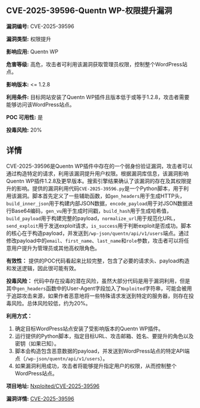 ## CVE-2025-39596-Quentn WP-权限提升漏洞

**漏洞编号:** CVE-2025-39596

**漏洞类型:** 权限提升

**影响应用:** Quentn WP

**危害等级:** 高危，攻击者可利用该漏洞获取管理员权限，控制整个WordPress站点。

**影响版本:** <= 1.2.8

**利用条件:** 目标网站安装了Quentn WP插件且版本低于或等于1.2.8，攻击者需要能够访问该WordPress站点。

**POC 可用性:** 是

**投毒风险:** 20%

## 详情

CVE-2025-39596是Quentn WP插件中存在的一个弱身份验证漏洞，攻击者可以通过构造特定的请求，利用该漏洞提升用户权限。根据漏洞库信息，该漏洞影响Quentn WP插件1.2.8及更早版本。搜索引擎结果确认了该漏洞的存在及其权限提升的影响。提供的漏洞利用代码`CVE-2025-39596.py`是一个Python脚本，用于利用该漏洞。脚本首先定义了一些辅助函数，如`gen_headers`用于生成HTTP头，`build_inner_json`用于构建内部JSON数据，`encode_payload`用于对JSON数据进行Base64编码，`gen_vu`用于生成时间戳，`build_hash`用于生成哈希值，`build_payload`用于构建完整的payload，`normalize_url`用于规范化URL，`send_exploit`用于发送exploit请求，`is_success`用于判断exploit是否成功。脚本的核心在于构造payload，并发送到`/wp-json/quentn/api/v1/users`端点。通过修改payload中的`email`、`first_name`、`last_name`和`role`参数，攻击者可以将任意用户提升为管理员或其他高权限角色。

**有效性：** 提供的POC代码看起来比较完整，包含了必要的请求头、payload构造和发送逻辑，因此很可能有效。

**投毒风险：** 代码中存在投毒的潜在风险，虽然大部分代码是用于漏洞利用，但是其中`gen_headers`函数中的User-Agent字段加入了`Nxploited`字符串，可能会被用于追踪攻击来源，如果作者恶意地将一些特殊请求发送到特定的服务器，则存在投毒风险。总体风险较低，约为20%。

**利用方式：**
1.  确定目标WordPress站点安装了受影响版本的Quentn WP插件。
2.  运行提供的Python脚本，指定目标URL、攻击邮箱、姓名、要提升的角色以及密钥（如果已知）。
3.  脚本会构造包含恶意数据的payload，并发送到WordPress站点的特定API端点（`/wp-json/quentn/api/v1/users`）。
4.  如果漏洞利用成功，攻击者将能够提升指定用户的权限，从而控制整个WordPress站点。

**项目地址:** [Nxploited/CVE-2025-39596](https://github.com/Nxploited/CVE-2025-39596)

**漏洞详情:** [CVE-2025-39596](https://nvd.nist.gov/vuln/detail/CVE-2025-39596)